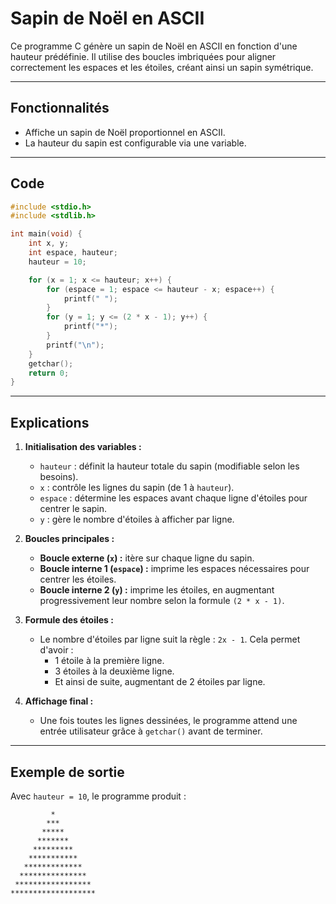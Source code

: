 # Sapin de Noël en ASCII

Ce programme C génère un sapin de Noël en ASCII en fonction d'une hauteur prédéfinie. Il utilise des boucles imbriquées pour aligner correctement les espaces et les étoiles, créant ainsi un sapin symétrique.

---

## Fonctionnalités

- Affiche un sapin de Noël proportionnel en ASCII.
- La hauteur du sapin est configurable via une variable.

---

## Code

```c
#include <stdio.h>
#include <stdlib.h>

int main(void) {
    int x, y;
    int espace, hauteur;
    hauteur = 10;

    for (x = 1; x <= hauteur; x++) {
        for (espace = 1; espace <= hauteur - x; espace++) {
            printf(" ");
        }
        for (y = 1; y <= (2 * x - 1); y++) {
            printf("*");
        }
        printf("\n");
    }
    getchar();
    return 0;
}
```

---

## Explications

1. **Initialisation des variables :**
    - `hauteur` : définit la hauteur totale du sapin (modifiable selon les besoins).
    - `x` : contrôle les lignes du sapin (de 1 à `hauteur`).
    - `espace` : détermine les espaces avant chaque ligne d'étoiles pour centrer le sapin.
    - `y` : gère le nombre d'étoiles à afficher par ligne.

2. **Boucles principales :**
    - **Boucle externe (`x`) :** itère sur chaque ligne du sapin.
    - **Boucle interne 1 (`espace`) :** imprime les espaces nécessaires pour centrer les étoiles.
    - **Boucle interne 2 (`y`) :** imprime les étoiles, en augmentant progressivement leur nombre selon la formule `(2 * x - 1)`.

3. **Formule des étoiles :**
    - Le nombre d'étoiles par ligne suit la règle : `2x - 1`. Cela permet d'avoir :
        - 1 étoile à la première ligne.
        - 3 étoiles à la deuxième ligne.
        - Et ainsi de suite, augmentant de 2 étoiles par ligne.

4. **Affichage final :**
    - Une fois toutes les lignes dessinées, le programme attend une entrée utilisateur grâce à `getchar()` avant de terminer.

---

## Exemple de sortie

Avec `hauteur = 10`, le programme produit :

```
         *
        ***
       *****
      *******
     *********
    ***********
   *************
  ***************
 *****************
*******************
```